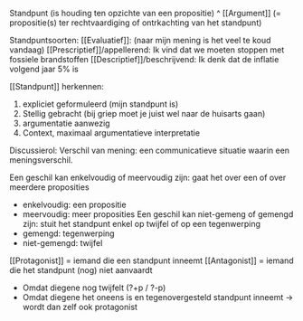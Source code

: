 Standpunt (is houding ten opzichte van een propositie)
^
[[Argument]] (= propositie(s) ter rechtvaardiging of ontrkachting van het standpunt)


Standpuntsoorten:
[[Evaluatief]]: (naar mijn mening is het veel te koud vandaag)
[[Prescriptief]]/appellerend: Ik vind dat we moeten stoppen met fossiele brandstoffen
[[Descriptief]]/beschrijvend: Ik denk dat de inflatie volgend jaar 5% is

[[Standpunt]] herkennen:
1. expliciet geformuleerd (mijn standpunt is)
2. Stellig gebracht (bij griep moet je juist wel naar de huisarts gaan)
3. argumentatie aanwezig
4. Context, maximaal argumentatieve interpretatie

Discussierol: 
Verschil van mening: een communicatieve situatie waarin een meningsverschil.

Een geschil kan enkelvoudig of meervoudig zijn: gaat het over een of over meerdere proposities
- enkelvoudig: een propositie
- meervoudig: meer proposities
Een geschil kan niet-gemeng of gemengd zijn: stuit het standpunt enkel op twijfel of op een tegenwerping
- gemengd: tegenwerping
- niet-gemengd: twijfel

[[Protagonist]] = iemand die een standpunt inneemt
[[Antagonist]] = iemand die het standpunt (nog) niet aanvaardt
- Omdat diegene nog twijfelt (?+p / ?-p)
- Omdat diegene het oneens is en tegenovergesteld standpunt inneemt -> wordt dan zelf ook protagonist



